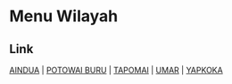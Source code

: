 # Menu Wilayah

## Link

[AINDUA](https://github.com/gigit-pemilu/pemilu-2024-94-papua-tengah/tree/main/pilpres/hitung-suara/sub/94-papua-tengah/sub/04-mimika/sub/11-mimika-barat-jauh/sub/2003-aindua)
 | 
[POTOWAI BURU](https://github.com/gigit-pemilu/pemilu-2024-94-papua-tengah/tree/main/pilpres/hitung-suara/sub/94-papua-tengah/sub/04-mimika/sub/11-mimika-barat-jauh/sub/2001-potowai-buru)
 | 
[TAPOMAI](https://github.com/gigit-pemilu/pemilu-2024-94-papua-tengah/tree/main/pilpres/hitung-suara/sub/94-papua-tengah/sub/04-mimika/sub/11-mimika-barat-jauh/sub/2004-tapomai)
 | 
[UMAR](https://github.com/gigit-pemilu/pemilu-2024-94-papua-tengah/tree/main/pilpres/hitung-suara/sub/94-papua-tengah/sub/04-mimika/sub/11-mimika-barat-jauh/sub/2005-umar)
 | 
[YAPKOKA](https://github.com/gigit-pemilu/pemilu-2024-94-papua-tengah/tree/main/pilpres/hitung-suara/sub/94-papua-tengah/sub/04-mimika/sub/11-mimika-barat-jauh/sub/2002-yapkoka)

